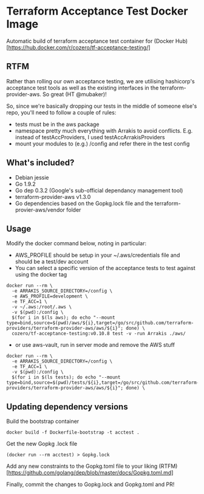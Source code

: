 # Terraform Acceptance Test Docker Image
Automatic build of terraform acceptance test container for (Docker Hub)[https://hub.docker.com/r/cozero/tf-acceptance-testing/]

## RTFM

Rather than rolling our own acceptance testing, we are utilising hashicorp's acceptance test tools as well as the existing interfaces in the terraform-provider-aws. So great (HT @mubaker)!

So, since we're basically dropping our tests in the middle of someone else's repo, you'll need to follow a couple of rules:

- tests must be in the aws package
- namespace pretty much everything with Arrakis to avoid conflicts. E.g. instead of testAccProviders, I used testAccArrakisProviders
- mount your modules to (e.g.) /config and refer there in the test config

## What's included?

* Debian jessie
* Go 1.9.2
* Go dep 0.3.2 (Google's sub-official dependancy management tool)
* terraform-provider-aws v1.3.0
* Go dependencies based on the Gopkg.lock file and the terraform-provier-aws/vendor folder

## Usage

Modify the docker command below, noting in particular:
* AWS_PROFILE should be setup in your ~/.aws/credentials file and should be a test/dev account
* You can select a specific version of the acceptance tests to test against using the docker tag
```
docker run --rm \
  -e ARRAKIS_SOURCE_DIRECTORY=/config \
  -e AWS_PROFILE=development \
  -e TF_ACC=1 \
  -v ~/.aws:/root/.aws \
  -v $(pwd):/config \
  $(for i in $(ls aws); do echo "--mount type=bind,source=$(pwd)/aws/${i},target=/go/src/github.com/terraform-providers/terraform-provider-aws/aws/${i}"; done) \
  cozero/tf-acceptance-testing:v0.10.8 test -v -run Arrakis ./aws/
```

* or use aws-vault, run in server mode and remove the AWS stuff
```
docker run --rm \
  -e ARRAKIS_SOURCE_DIRECTORY=/config \
  -e TF_ACC=1 \
  -v $(pwd):/config \
  $(for i in $(ls tests); do echo "--mount type=bind,source=$(pwd)/tests/${i},target=/go/src/github.com/terraform-providers/terraform-provider-aws/aws/${i}"; done) \
```
## Updating dependency versions

Build the bootstrap container
```
docker build -f Dockerfile-bootstrap -t acctest .
```

Get the new Gopkg .lock file
```
(docker run --rm acctest) > Gopkg.lock
```

Add any new constraints to the Gopkg.toml file to your liking (RTFM)[https://github.com/golang/dep/blob/master/docs/Gopkg.toml.md]

Finally, commit the changes to Gopkg.lock and Gopkg.toml and PR!
